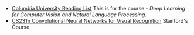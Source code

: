 - [Columbia University Reading List](http://llcao.net/cu-deeplearning15/reading.html) This is for the course - *Deep Learning for Computer Vision and Natural Language Processing*.
- [CS231n Convolutional Neural Networks for Visual Recognition](http://cs231n.github.io/) Stanford's Course.
